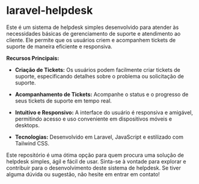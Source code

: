 # laravel-helpdesk
Este é um sistema de helpdesk simples desenvolvido para atender às necessidades básicas de gerenciamento de suporte e atendimento ao cliente. Ele permite que os usuários criem e acompanhem tickets de suporte de maneira eficiente e responsiva.

**Recursos Principais:**

- **Criação de Tickets:** Os usuários podem facilmente criar tickets de suporte, especificando detalhes sobre o problema ou solicitação de suporte.

- **Acompanhamento de Tickets:** Acompanhe o status e o progresso de seus tickets de suporte em tempo real.

- **Intuitivo e Responsivo:** A interface do usuário é responsiva e amigável, permitindo acesso e uso conveniente em dispositivos móveis e desktops.

- **Tecnologias:** Desenvolvido em Laravel, JavaScript e estilizado com Tailwind CSS.

Este repositório é uma ótima opção para quem procura uma solução de helpdesk simples, ágil e fácil de usar. Sinta-se à vontade para explorar e contribuir para o desenvolvimento deste sistema de helpdesk. Se tiver alguma dúvida ou sugestão, não hesite em entrar em contato!

